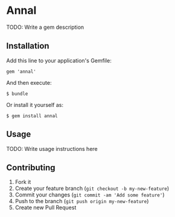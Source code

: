 # Annal

TODO: Write a gem description

## Installation

Add this line to your application's Gemfile:

    gem 'annal'

And then execute:

    $ bundle

Or install it yourself as:

    $ gem install annal

## Usage

TODO: Write usage instructions here

## Contributing

1. Fork it
2. Create your feature branch (`git checkout -b my-new-feature`)
3. Commit your changes (`git commit -am 'Add some feature'`)
4. Push to the branch (`git push origin my-new-feature`)
5. Create new Pull Request
